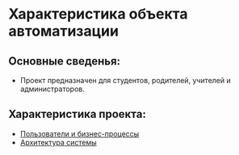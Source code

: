 # Характеристика объекта автоматизации

## Основные сведенья:

- Проект предназначен для студентов, родителей, учителей и администраторов.

## Характеристика проекта:

- [Пользователи и бизнес-процессы](ПользователиИБизнесПроцессы.md)
- [Архитектура системы](Диограммы\АрхитектураCистемы.jpg)
